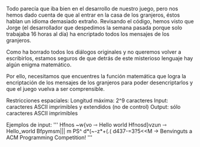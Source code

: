 Todo parecía que iba bien en el desarrollo de nuestro juego, pero nos hemos dado cuenta de que al entrar en la casa de los granjeros, éstos hablan un idioma demasiado extraño. Revisando el código, hemos visto que Jorge (el desarrollador que despedimos la semana pasada porque solo trabajaba 16 horas al día) ha encriptado todos los mensajes de los granjeros. 

Como ha borrado todos los diálogos originales y no queremos volver a escribirlos, estamos seguros de que detrás de este misterioso lenguaje hay algún enigma matemático.

Por ello, necesitamos que encuentres la función matemática que logra la encriptación de los mensajes de los granjeros para poder desencriptarlos y que el juego vuelva a ser comprensible.

Restricciones espaciales:
Longitud máxima: 2^9 caracteres
Input: caracteres ASCII imprimibles y extendidos (no de control)
Output: sólo caracteres ASCII imprimibles

Ejemplos de input:
'''
Hfnos ~w{vo		⇾ Hello world
Hfnosd}vzun		⇾ Hello_world
Bfpymsm||| m PS^ d*(~-z*+(.( d437-=3?5<<M		→ Benvinguts a ACM Programming Competition!
'''
